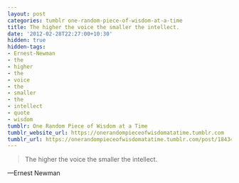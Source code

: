 ```yaml
---
layout: post
categories: tumblr one-random-piece-of-wisdom-at-a-time
title: The higher the voice the smaller the intellect.
date: '2012-02-28T22:27:00+10:30'
hidden: true
hidden-tags:
- Ernest-Newman
- the
- higher
- the
- voice
- the
- smaller
- the
- intellect
- quote
- wisdom
tumblr: One Random Piece of Wisdom at a Time
tumblr_website_url: https://onerandompieceofwisdomatatime.tumblr.com
tumblr_url: https://onerandompieceofwisdomatatime.tumblr.com/post/18434116524/the-higher-the-voice-the-smaller-the-intellect
---
```

> The higher the voice the smaller the intellect.

—Ernest Newman
